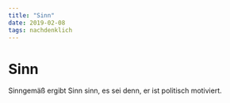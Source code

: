 ```yaml
---
title: "Sinn"
date: 2019-02-08
tags: nachdenklich
---
```

# Sinn

Sinngemäß ergibt Sinn sinn, es sei denn, er ist politisch motiviert.
